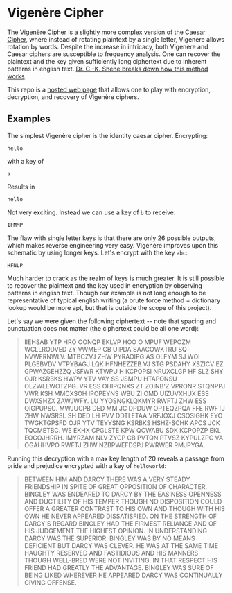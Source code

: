 # Vigenère Cipher

The [Vigenère Cipher](https://en.wikipedia.org/wiki/Vigen%C3%A8re_cipher) is a slightly more complex version of the [Caesar Cipher](https://en.wikipedia.org/wiki/Caesar_cipher), where instead of rotating plaintext by a single letter, Vigenère allows rotation by words. Despite the increase in intricacy, both Vigenère and Caesar ciphers are susceptible to frequency analysis. One can recover the plaintext and the key given sufficiently long ciphertext due to inherent patterns in english text. [Dr. C.-K. Shene breaks down how this method works](https://pages.mtu.edu/~shene/NSF-4/Tutorial/index.html).

This repo is a [hosted web page](https://vigenere.nickb.dev) that allows one to play with encryption, decryption, and recovery of Vigenère ciphers.

## Examples

The simplest Vigenère cipher is the identity caesar cipher. Encrypting:

```
hello
```

with a key of

```
a
```

Results in

```
hello
```

Not very exciting. Instead we can use a key of `b` to receive:

```
IFMMP
```

The flaw with single letter keys is that there are only 26 possible outputs, which makes reverse engineering very easy. Vigenère improves upon this schematic by using longer keys. Let's encrypt with the key `abc`:

```
HFNLP
```

Much harder to crack as the realm of keys is much greater. It is still possible to recover the plaintext and the key used in encryption by observing patterns in english text. Though our example is not long enough to be representative of typical english writing (a brute force method + dictionary lookup would be more apt, but that is outside the scope of this project).

Let's say we were given the following ciphertext -- note that spacing and punctuation does not matter (the ciphertext could be all one word):

> IIEHSAB YTP HRO OONQP EKLVP HOO O MPUF WEPOZM WCLLRODVED ZY VWMEP CB UIPDA
> SAACOWKTRU SQ NVWFRNWLV. MTBCZVJ ZHW PYRAOIPG AS OLFYM SJ WOI PLGEBVDV
> VTPYBAGJ LQK HFNHEZZEB VJ STG PSDAHY XSZICV EZ GPWAZGEHZZQ JSFWR KTWPU H
> KCPOPSI NRUXCLGP HF SLZ SHY OJR KSRBKS HWPV YTV VAY SS JSMPU HTAPONSU
> OLZWLEWOTZPG. VR ESS OHIPQNXS ZT ZOINB'Z VPRONR STQNPPJ VWR KSH MMCXSOH
> IPOPEYNS WBU ZI OMD UIZUVXHUX ESS DWXSHZX ZAWJWFY. LU YYOSNGKLQKMYR RWFTJ ZHW
> ESS OIGPUPSC. MWJUCPB DED MM JC DPDUW OPTEQZPQA FFE RWFTJ ZHW NWSRSI. SH DED
> LH PVV DDTI ETAA VRFJOXJ CSOSIGHK EYO TWGKTGPSFD OJR YTV TEYYSNG KSRBKS
> HSHZ-SCHK APCS JCK TQCMETBC. WE EKHX CPGLSTE KPW QCWABU SDK KCPOPZP EKL
> EOGOJHRRH. IMYRZAM NLV ZYCP CB PVTQN PTVSZ KYPULZPC VA OGAHHVPO RWFTJ ZHW
> NZBPWEFDSPJ RWRWER RMJPYGA.

Running this decryption with a max key length of 20 reveals a passage from pride and prejudice encrypted with a key of `helloworld`:

> BETWEEN HIM AND DARCY THERE WAS A VERY STEADY FRIENDSHIP IN SPITE OF GREAT
> OPPOSITION OF CHARACTER. BINGLEY WAS ENDEARED TO DARCY BY THE EASINESS
> OPENNESS AND DUCTILITY OF HIS TEMPER THOUGH NO DISPOSITION COULD OFFER A
> GREATER CONTRAST TO HIS OWN AND THOUGH WITH HIS OWN HE NEVER APPEARED
> DISSATISFIED. ON THE STRENGTH OF DARCY'S REGARD BINGLEY HAD THE FIRMEST
> RELIANCE AND OF HIS JUDGEMENT THE HIGHEST OPINION. IN UNDERSTANDING DARCY WAS
> THE SUPERIOR. BINGLEY WAS BY NO MEANS DEFICIENT BUT DARCY WAS CLEVER. HE WAS
> AT THE SAME TIME HAUGHTY RESERVED AND FASTIDIOUS AND HIS MANNERS THOUGH
> WELL-BRED WERE NOT INVITING. IN THAT RESPECT HIS FRIEND HAD GREATLY THE
> ADVANTAGE. BINGLEY WAS SURE OF BEING LIKED WHEREVER HE APPEARED DARCY WAS
> CONTINUALLY GIVING OFFENSE.